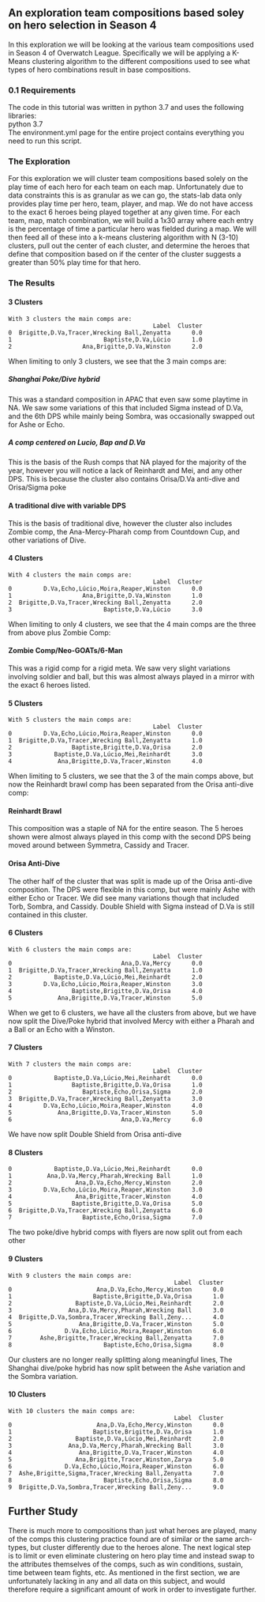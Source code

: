 ## An exploration team compositions based soley on hero selection in Season 4
In this exploration we will be looking at the various team compositions used in Season 4 
of Overwatch League. Specifically we will be applying a K-Means clustering algorithm to
the different compositions used to see what types of hero combinations result in base compositions.

### 0.1 Requirements
The code in this tutorial was written in python 3.7 and uses the following libraries:  
python 3.7  
The environment.yml page for the entire project contains everything you need to run this script.  

### The Exploration
For this exploration we will cluster team compositions based solely on the play time of each hero for each team on each map.
Unfortunately due to data constraints this is as granular as we can go, the stats-lab data only provides play time per 
hero, team, player, and map. We do not have access to the exact 6 heroes being played together at any given time. 
For each team, map, match combination, we will build a 1x30 array where each entry is the percentage of time a particular hero
was fielded during a map. We will then feed all of these into a k-means clustering algorithm with N (3-10) clusters, pull out the center of each cluster,
and determine the heroes that define that composition based on if the center of the cluster suggests a greater than 50% play time for that hero.

### The Results 

#### 3 Clusters
```
With 3 clusters the main comps are:
                                         Label  Cluster
0  Brigitte,D.Va,Tracer,Wrecking Ball,Zenyatta      0.0
1                          Baptiste,D.Va,Lúcio      1.0
2                    Ana,Brigitte,D.Va,Winston      2.0
```

When limiting to only 3 clusters, we see that the 3 main comps are:
##### Shanghai Poke/Dive hybrid
This was a standard composition in APAC that even saw some playtime in NA. We saw some variations of this that included
Sigma instead of D.Va, and the 6th DPS while mainly being Sombra, was occasionally swapped out for Ashe or Echo.

##### A comp centered on Lucio, Bap and D.Va
This is the basis of the Rush comps that NA played for the majority of the year, however you will notice a lack of Reinhardt and
Mei, and any other DPS. This is because the cluster also contains Orisa/D.Va anti-dive and Orisa/Sigma poke

#### A traditional dive with variable DPS
This is the basis of traditional dive, however the cluster also includes Zombie comp, the Ana-Mercy-Pharah comp from Countdown Cup,
and other variations of Dive.


#### 4 Clusters
```
With 4 clusters the main comps are:
                                         Label  Cluster
0         D.Va,Echo,Lúcio,Moira,Reaper,Winston      0.0
1                    Ana,Brigitte,D.Va,Winston      1.0
2  Brigitte,D.Va,Tracer,Wrecking Ball,Zenyatta      2.0
3                          Baptiste,D.Va,Lúcio      3.0
```

When limiting to only 4 clusters, we see that the 4 main comps are the three from above plus Zombie Comp:
#### Zombie Comp/Neo-GOATs/6-Man
This was a rigid comp for a rigid meta. We saw very slight variations involving soldier and ball, but this was almost 
always played in a mirror with the exact 6 heroes listed.


#### 5 Clusters
```
With 5 clusters the main comps are:
                                         Label  Cluster
0         D.Va,Echo,Lúcio,Moira,Reaper,Winston      0.0
1  Brigitte,D.Va,Tracer,Wrecking Ball,Zenyatta      1.0
2                 Baptiste,Brigitte,D.Va,Orisa      2.0
3            Baptiste,D.Va,Lúcio,Mei,Reinhardt      3.0
4             Ana,Brigitte,D.Va,Tracer,Winston      4.0
```
When limiting to 5 clusters, we see that the 3 of the main comps above, but now the Reinhardt brawl comp has been separated from the Orisa anti-dive comp:
#### Reinhardt Brawl
This composition was a staple of NA for the entire season. The 5 heroes shown were almost always played in this comp with
the second DPS being moved around between Symmetra, Cassidy and Tracer. 
#### Orisa Anti-Dive
The other half of the cluster that was split is made up of the Orisa anti-dive composition. The DPS were flexible in this comp,
but were mainly Ashe with either Echo or Tracer. We did see many variations though that included Torb, Sombra, and Cassidy. 
Double Shield with Sigma instead of D.Va is still contained in this cluster.

#### 6 Clusters
```
With 6 clusters the main comps are:
                                         Label  Cluster
0                               Ana,D.Va,Mercy      0.0
1  Brigitte,D.Va,Tracer,Wrecking Ball,Zenyatta      1.0
2            Baptiste,D.Va,Lúcio,Mei,Reinhardt      2.0
3         D.Va,Echo,Lúcio,Moira,Reaper,Winston      3.0
4                 Baptiste,Brigitte,D.Va,Orisa      4.0
5             Ana,Brigitte,D.Va,Tracer,Winston      5.0
```
When we get to 6 clusters, we have all the clusters from above, but we have now split the Dive/Poke hybrid that involved Mercy 
with either a Pharah and a Ball or an Echo with a Winston. 

#### 7 Clusters
```
With 7 clusters the main comps are:
                                         Label  Cluster
0            Baptiste,D.Va,Lúcio,Mei,Reinhardt      0.0
1                 Baptiste,Brigitte,D.Va,Orisa      1.0
2                    Baptiste,Echo,Orisa,Sigma      2.0
3  Brigitte,D.Va,Tracer,Wrecking Ball,Zenyatta      3.0
4         D.Va,Echo,Lúcio,Moira,Reaper,Winston      4.0
5             Ana,Brigitte,D.Va,Tracer,Winston      5.0
6                               Ana,D.Va,Mercy      6.0
```
We have now split Double Shield from Orisa anti-dive

#### 8 Clusters
```                                     Label  Cluster
0            Baptiste,D.Va,Lúcio,Mei,Reinhardt      0.0
1          Ana,D.Va,Mercy,Pharah,Wrecking Ball      1.0
2                  Ana,D.Va,Echo,Mercy,Winston      2.0
3         D.Va,Echo,Lúcio,Moira,Reaper,Winston      3.0
4                  Ana,Brigitte,Tracer,Winston      4.0
5                 Baptiste,Brigitte,D.Va,Orisa      5.0
6  Brigitte,D.Va,Tracer,Wrecking Ball,Zenyatta      6.0
7                    Baptiste,Echo,Orisa,Sigma      7.0
```
The two poke/dive hybrid comps with flyers are now split out from each other
#### 9 Clusters
```
With 9 clusters the main comps are:
                                               Label  Cluster
0                        Ana,D.Va,Echo,Mercy,Winston      0.0
1                       Baptiste,Brigitte,D.Va,Orisa      1.0
2                  Baptiste,D.Va,Lúcio,Mei,Reinhardt      2.0
3                Ana,D.Va,Mercy,Pharah,Wrecking Ball      3.0
4  Brigitte,D.Va,Sombra,Tracer,Wrecking Ball,Zeny...      4.0
5                   Ana,Brigitte,D.Va,Tracer,Winston      5.0
6               D.Va,Echo,Lúcio,Moira,Reaper,Winston      6.0
7        Ashe,Brigitte,Tracer,Wrecking Ball,Zenyatta      7.0
8                          Baptiste,Echo,Orisa,Sigma      8.0
```
Our clusters are no longer really splitting along meaningful lines, The Shanghai dive/poke hybrid has now split between the Ashe variation and the Sombra variation.
#### 10 Clusters
```
With 10 clusters the main comps are:
                                               Label  Cluster
0                        Ana,D.Va,Echo,Mercy,Winston      0.0
1                       Baptiste,Brigitte,D.Va,Orisa      1.0
2                  Baptiste,D.Va,Lúcio,Mei,Reinhardt      2.0
3                Ana,D.Va,Mercy,Pharah,Wrecking Ball      3.0
4                   Ana,Brigitte,D.Va,Tracer,Winston      4.0
5                  Ana,Brigitte,Tracer,Winston,Zarya      5.0
6               D.Va,Echo,Lúcio,Moira,Reaper,Winston      6.0
7  Ashe,Brigitte,Sigma,Tracer,Wrecking Ball,Zenyatta      7.0
8                          Baptiste,Echo,Orisa,Sigma      8.0
9  Brigitte,D.Va,Sombra,Tracer,Wrecking Ball,Zeny...      9.0
```


## Further Study
There is much more to compositions than just what heroes are played, many of the comps this clustering practice found are
of similar or the same arch-types, but cluster differently due to the heroes alone. The next logical step is to limit or even eliminate 
clustering on hero play time and instead swap to the attributes themselves of the comps, such as win conditions, sustain, time between team fights, etc.
As mentioned in the first section, we are unfortunately lacking in any and all data on this subject, and would therefore 
require a significant amount of work in order to investigate further.